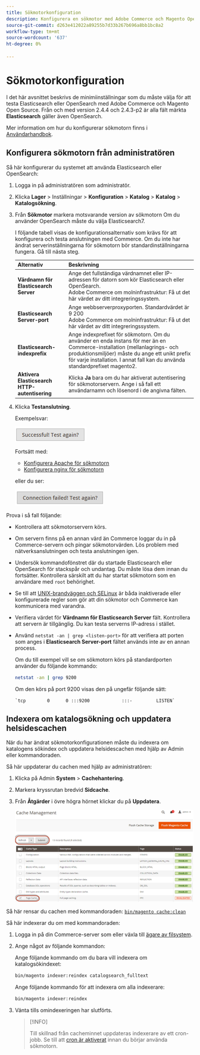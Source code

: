 ```yaml
---
title: Sökmotorkonfiguration
description: Konfigurera en sökmotor med Adobe Commerce och Magento Open Source.
source-git-commit: d263e412022a89255b7d33b267b696a8bb1bc8a2
workflow-type: tm+mt
source-wordcount: '637'
ht-degree: 0%

---
```



# Sökmotorkonfiguration

I det här avsnittet beskrivs de minimiinställningar som du måste välja för att testa Elasticsearch eller OpenSearch med Adobe Commerce och Magento Open Source. Från och med version 2.4.4 och 2.4.3-p2 är alla fält märkta **Elasticsearch** gäller även OpenSearch.

Mer information om hur du konfigurerar sökmotorn finns i [Användarhandbok](https://docs.magento.com/user-guide/catalog/search-elasticsearch.html).

## Konfigurera sökmotorn från administratören

Så här konfigurerar du systemet att använda Elasticsearch eller OpenSearch:

1. Logga in på administratören som administratör.
1. Klicka **Lager** > Inställningar > **Konfiguration** > **Katalog** > **Katalog** > **Katalogsökning**.
1. Från **Sökmotor** markera motsvarande version av sökmotorn Om du använder OpenSearch måste du välja Elasticsearch7.

   I följande tabell visas de konfigurationsalternativ som krävs för att konfigurera och testa anslutningen med Commerce.
Om du inte har ändrat serverinställningarna för sökmotorn bör standardinställningarna fungera. Gå till nästa steg.

   | Alternativ | Beskrivning |
   |--- |--- |
   | **Värdnamn för Elasticsearch Server** | Ange det fullständiga värdnamnet eller IP-adressen för datorn som kör Elasticsearch eller OpenSearch.<br>Adobe Commerce om molninfrastruktur: Få ut det här värdet av ditt integreringssystem. |
   | **Elasticsearch Server-port** | Ange webbserverproxyporten. Standardvärdet är 9 200<br>Adobe Commerce om molninfrastruktur: Få ut det här värdet av ditt integreringssystem. |
   | **Elasticsearch-indexprefix** | Ange indexprefixet för sökmotorn. Om du använder en enda instans för mer än en Commerce-installation (mellanlagrings- och produktionsmiljöer) måste du ange ett unikt prefix för varje installation. I annat fall kan du använda standardprefixet magento2. |
   | **Aktivera Elasticsearch HTTP-autentisering** | Klicka **Ja** bara om du har aktiverat autentisering för sökmotorservern. Ange i så fall ett användarnamn och lösenord i de angivna fälten. |

1. Klicka **Testanslutning**.

   Exempelsvar:

   ![framgång](../../assets/configuration/elastic_test-success.png)

   Fortsätt med:

   - [Konfigurera Apache för sökmotorn](../../installation/prerequisites/search-engine/configure-apache.md)
   - [Konfigurera nginx för sökmotorn](../../installation/prerequisites/search-engine/configure-nginx.md)

   eller du ser:

   ![misslyckades](../../assets/configuration/elastic_test-fail.png)

Prova i så fall följande:

- Kontrollera att sökmotorservern körs.
- Om servern finns på en annan värd än Commerce loggar du in på Commerce-servern och pingar sökmotorvärden. Lös problem med nätverksanslutningen och testa anslutningen igen.
- Undersök kommandofönstret där du startade Elasticsearch eller OpenSearch för stackspår och undantag. Du måste lösa dem innan du fortsätter. Kontrollera särskilt att du har startat sökmotorn som en användare med `root` behörighet.
- Se till att [UNIX-brandväggen och SELinux](../../installation/prerequisites/search-engine/overview.md#firewall-and-selinux) är båda inaktiverade eller konfigurerade regler som gör att din sökmotor och Commerce kan kommunicera med varandra.
- Verifiera värdet för **Värdnamn för Elasticsearch Server** fält. Kontrollera att servern är tillgänglig. Du kan testa serverns IP-adress i stället.
- Använd `netstat -an | grep <listen-port>` för att verifiera att porten som anges i **Elasticsearch Server-port** fältet används inte av en annan process.

   Om du till exempel vill se om sökmotorn körs på standardporten använder du följande kommando:

   ```bash
   netstat -an | grep 9200
   ```

   Om den körs på port 9200 visas den på ungefär följande sätt:

   ```terminal
   `tcp        0      0 :::9200            :::-         LISTEN`
   ```

## Indexera om katalogsökning och uppdatera helsidescachen

När du har ändrat sökmotorkonfigurationen måste du indexera om katalogens sökindex och uppdatera helsidescachen med hjälp av Admin eller kommandoraden.

Så här uppdaterar du cachen med hjälp av administratören:

1. Klicka på Admin **System** > **Cachehantering**.
1. Markera kryssrutan bredvid **Sidcache**.
1. Från **Åtgärder** i övre högra hörnet klickar du på **Uppdatera**.

   ![cachehantering](../../assets/configuration/refresh-cache.png)

Så här rensar du cachen med kommandoraden: [`bin/magento cache:clean`](../cli/manage-cache.md#clean-and-flush-cache-types)

Så här indexerar du om med kommandoraden:

1. Logga in på din Commerce-server som eller växla till [ägare av filsystem](../../installation/prerequisites/file-system/overview.md).
1. Ange något av följande kommandon:

   Ange följande kommando om du bara vill indexera om katalogsökindexet:

   ```bash
   bin/magento indexer:reindex catalogsearch_fulltext
   ```

   Ange följande kommando för att indexera om alla indexerare:

   ```bash
   bin/magento indexer:reindex
   ```

1. Vänta tills omindexeringen har slutförts.

   >[!INFO]
   >
   >Till skillnad från cacheminnet uppdateras indexerare av ett cron-jobb. Se till att [cron är aktiverat](../cli/configure-cron-jobs.md) innan du börjar använda sökmotorn.

